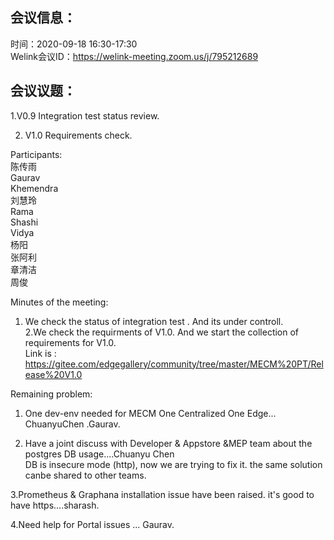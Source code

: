 会议信息：
------------

时间：2020-09-18 16:30-17:30  
Welink会议ID：https://welink-meeting.zoom.us/j/795212689


会议议题：
------------
 1.V0.9 Integration test status review.   

 2. V1.0 Requirements check.

Participants:    
陈传雨  
Gaurav  
Khemendra  
刘慧玲  
Rama  
Shashi  
Vidya  
杨阳  
张阿利  
章清洁  
周俊  

 
Minutes of the meeting:  
1. We check the status of integration test . And its under controll.  
2.We check the requirments of V1.0. And we start the collection of requirements for V1.0.  
Link is : https://gitee.com/edgegallery/community/tree/master/MECM%20PT/Release%20V1.0
 

Remaining problem:  
1. One dev-env needed for MECM One Centralized One Edge... ChuanyuChen .Gaurav.  

2. Have a joint discuss with Developer & Appstore &MEP team about the postgres DB usage....Chuanyu Chen  
DB is insecure mode (http), now we are trying to fix it. the same solution canbe shared to other teams.  

3.Prometheus & Graphana installation issue have been raised. it's good to have https....sharash.  

4.Need help for Portal issues ... Gaurav.




